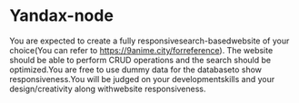# Yandax-node
You are expected to create a fully responsivesearch-basedwebsite of your choice(You can refer to https://9anime.city/forreference). The website should be able to perform CRUD operations and the search should be optimized.You are free to use dummy data for the databaseto show responsiveness.You will be judged on your developmentskills and your design/creativity along withwebsite responsiveness.
